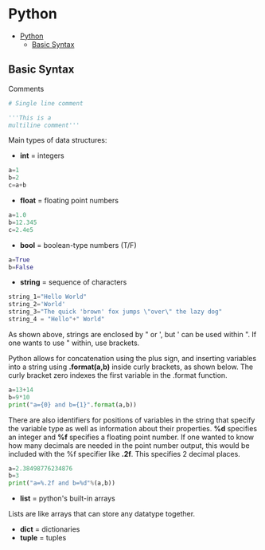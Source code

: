 # Python

- [Python](#python)
  - [Basic Syntax](#basic-syntax)

## Basic Syntax

Comments

```py
# Single line comment

'''This is a
multiline comment'''
```

Main types of data structures:

- **int** = integers

```py
a=1
b=2
c=a+b
```

- **float** = floating point numbers

```py
a=1.0
b=12.345
c=2.4e5
```

- **bool** = boolean-type numbers (T/F)

```py
a=True
b=False
```

- **string** = sequence of characters

```py
string_1="Hello World"
string_2='World'
string_3="The quick 'brown' fox jumps \"over\" the lazy dog"
string_4 = "Hello"+" World"
```

As shown above, strings are enclosed by " or ', but ' can be used within ". If one wants to use " within, use brackets.

Python allows for concatenation using the plus sign, and inserting variables into a string using **.format(a,b)** inside curly brackets, as shown below. The curly bracket zero indexes the first variable in the .format function.

```py
a=13+14
b=9*10
print("a={0} and b={1}".format(a,b))
```

There are also identifiers for positions of variables in the string that specify the variable type as well as information about their properties. **%d** specifies an integer and **%f** specifies a floating point number. If one wanted to know how many decimals are needed in the point number output, this would be included with the %f specifier like **.2f**. This specifies 2 decimal places.

```py
a=2.38498776234876
b=3
print("a=%.2f and b=%d"%(a,b))
```

- **list** = python's built-in arrays

Lists are like arrays that can store any datatype together.

- **dict** = dictionaries
- **tuple** = tuples
